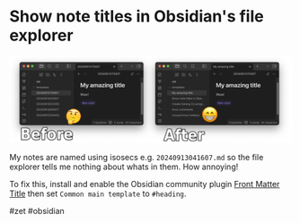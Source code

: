 # Show note titles in Obsidian's file explorer

![](media/titles-in-explorer.png)

My notes are named using isosecs e.g. `20240913041607.md` so the file explorer tells me nothing about whats in them. How annoying!

To fix this, install and enable the Obsidian community plugin [Front Matter Title](https://github.com/snezhig/obsidian-front-matter-title) then set `Common main template` to `#heading`.

#zet #obsidian